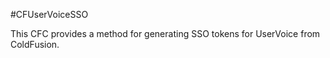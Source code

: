 #CFUserVoiceSSO

This CFC provides a method for generating SSO tokens for UserVoice from ColdFusion.
